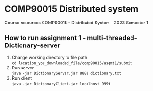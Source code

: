 # COMP90015 Distributed system
Course resources COMP90015 - Distributed System - 2023 Semester 1

## How to run assignment 1 - multi-threaded-Dictionary-server

1. Change working directory to file path  
```cd location_you_downloaded_file/comp90015/asgmt1/submit```
2. Run server  
```java -jar DictionaryServer.jar 8888 dictionary.txt```
3. Run client  
```java -jar DictionaryClient.jar localhost 9999```


